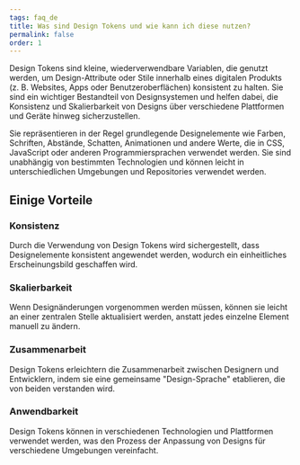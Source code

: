 ```yaml
---
tags: faq_de
title: Was sind Design Tokens und wie kann ich diese nutzen?
permalink: false
order: 1
---
```


Design Tokens sind kleine, wiederverwendbare Variablen, die genutzt werden, um Design-Attribute oder Stile innerhalb eines digitalen Produkts (z. B. Websites, Apps oder Benutzeroberflächen) konsistent zu halten. Sie sind ein wichtiger Bestandteil von Designsystemen und helfen dabei, die Konsistenz und Skalierbarkeit von Designs über verschiedene Plattformen und Geräte hinweg sicherzustellen.

Sie repräsentieren in der Regel grundlegende Designelemente wie Farben, Schriften, Abstände, Schatten, Animationen und andere Werte, die in CSS, JavaScript oder anderen Programmiersprachen verwendet werden. Sie sind unabhängig von bestimmten Technologien und können leicht in unterschiedlichen Umgebungen und Repositories verwendet werden.

## Einige Vorteile

### Konsistenz
Durch die Verwendung von Design Tokens wird sichergestellt, dass Designelemente konsistent angewendet werden, wodurch ein einheitliches Erscheinungsbild geschaffen wird.

### Skalierbarkeit
Wenn Designänderungen vorgenommen werden müssen, können sie leicht an einer zentralen Stelle aktualisiert werden, anstatt jedes einzelne Element manuell zu ändern.

### Zusammenarbeit
Design Tokens erleichtern die Zusammenarbeit zwischen Designern und Entwicklern, indem sie eine gemeinsame "Design-Sprache" etablieren, die von beiden verstanden wird.

### Anwendbarkeit
Design Tokens können in verschiedenen Technologien und Plattformen verwendet werden, was den Prozess der Anpassung von Designs für verschiedene Umgebungen vereinfacht.